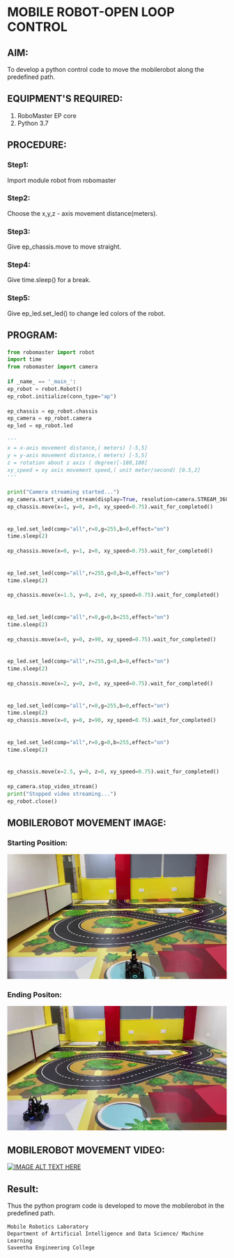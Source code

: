# MOBILE ROBOT-OPEN LOOP CONTROL
## AIM:

To develop a python control code to move the mobilerobot along the predefined path.

## EQUIPMENT'S REQUIRED:
1. RoboMaster EP core
2. Python 3.7

## PROCEDURE:

### Step1:

Import module robot from robomaster

### Step2:
Choose the x,y,z - axis movement distance(meters).

### Step3:
Give ep_chassis.move to move straight.

### Step4:
Give time.sleep() for a break.

### Step5:
Give ep_led.set_led() to change led colors of the robot.

## PROGRAM:
```python
from robomaster import robot
import time
from robomaster import camera

if _name_ == '_main_':
ep_robot = robot.Robot()
ep_robot.initialize(conn_type="ap")

ep_chassis = ep_robot.chassis
ep_camera = ep_robot.camera
ep_led = ep_robot.led

'''
x = x-axis movement distance,( meters) [-5,5]
y = y-axis movement distance,( meters) [-5,5]
z = rotation about z axis ( degree)[-180,180]
xy_speed = xy axis movement speed,( unit meter/second) [0.5,2]
'''

print("Camera streaming started...")
ep_camera.start_video_stream(display=True, resolution=camera.STREAM_360P) 
ep_chassis.move(x=1, y=0, z=0, xy_speed=0.75).wait_for_completed()


ep_led.set_led(comp="all",r=0,g=255,b=0,effect="on")
time.sleep(2)

ep_chassis.move(x=0, y=1, z=0, xy_speed=0.75).wait_for_completed()


ep_led.set_led(comp="all",r=255,g=0,b=0,effect="on")
time.sleep(2)

ep_chassis.move(x=1.5, y=0, z=0, xy_speed=0.75).wait_for_completed()


ep_led.set_led(comp="all",r=0,g=0,b=255,effect="on")
time.sleep(2)

ep_chassis.move(x=0, y=0, z=90, xy_speed=0.75).wait_for_completed()


ep_led.set_led(comp="all",r=255,g=0,b=0,effect="on")
time.sleep(2)

ep_chassis.move(x=2, y=0, z=0, xy_speed=0.75).wait_for_completed()


ep_led.set_led(comp="all",r=0,g=255,b=0,effect="on")
time.sleep(2)
ep_chassis.move(x=0, y=0, z=90, xy_speed=0.75).wait_for_completed()


ep_led.set_led(comp="all",r=0,g=0,b=255,effect="on")
time.sleep(2)


ep_chassis.move(x=2.5, y=0, z=0, xy_speed=0.75).wait_for_completed()

ep_camera.stop_video_stream()
print("Stopped video streaming...")
ep_robot.close()
```

## MOBILEROBOT MOVEMENT IMAGE:

### Starting Position:
![start](./start.jpeg)
### Ending  Positon:
![end](./end.jpeg)


## MOBILEROBOT MOVEMENT VIDEO:
[![IMAGE ALT TEXT HERE](https://img.youtube.com/vi/jxm1T7GEBHo/0.jpg)](https://www.youtube.com/watch?v=jxm1T7GEBHo)


## Result:
Thus the python program code is developed to move the mobilerobot in the predefined path.

```
Mobile Robotics Laboratory
Department of Artificial Intelligence and Data Science/ Machine Learning
Saveetha Engineering College
```
